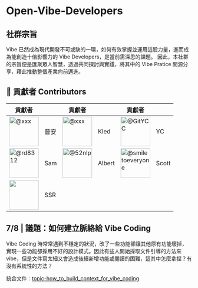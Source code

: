 # Open-Vibe-Developers

## 社群宗旨

Vibe 已然成為現代開發不可或缺的一環，如何有效掌握並運用這股力量，進而成為能創造十倍影響力的 Vibe Developers，是當前需深思的課題。
因此，本社群的宗旨便是匯聚眾人智慧，透過共同探討與實踐，將其中的 Vibe Pratice 開源分享，藉此推動整個產業向前邁進。

## 👥 貢獻者 Contributors

| 貢獻者 |   | 貢獻者 |   | 貢獻者 |   |
|--------|------|--------|------|--------|------|
| <a href="https://github.com/xxx"><img src="https://github.com/xxx.png" width="80" alt="@xxx"/></a> | 晉安  | <a href="https://github.com/xxx"><img src="https://github.com/xxx.png" width="80" alt="@xxx"/></a> | Kled  | <a href="https://github.com/GitYCC"><img src="https://github.com/GitYCC.png" width="80" alt="@GitYCC"/></a> | YC |
| <a href="https://github.com/rd8312"><img src="https://github.com/rd8312.png" width="80" alt="@rd8312"/></a> | Sam | <a href="https://github.com/52nlp"><img src="https://github.com/52nlp.png" width="80" alt="@52nlp"/></a> | Albert | <a href="https://github.com/smiletoeveryone"><img src="https://github.com/smiletoeveryone.png" width="80" alt="@smiletoeveryone"/></a> | Scott |
| <a href="https://www.linkedin.com/in/netghost1010"><img src="https://media.licdn.com/dms/image/v2/D5603AQGvQbEhm5YdIg/profile-displayphoto-shrink_800_800/B56ZbCoHDPGoAc-/0/1747022017493?e=1756339200&v=beta&t=39ys6-QKlvlJRcYnghs-69mBnilleiPVtaKfjYZT4uY" width="80"/></a> | SSR |

## 7/8 | 議題：如何建立脈絡給 Vibe Coding

Vibe Coding 時常常遇到不穩定的狀況，改了一些功能卻讓其他原有功能壞掉，實現一些功能卻採用不好的設計模式。因此有些人開始採取文件引導的方法來vibe，但是文件寫太細又會造成後續新增功能或閱讀的困難，這其中怎麼拿捏？有沒有系統性的方法？

統合文件：[topic-how_to_build_context_for_vibe_coding](./topic-how_to_build_context_for_vibe_coding)
